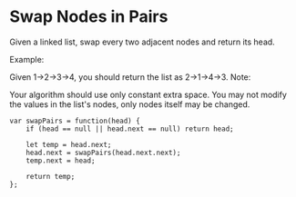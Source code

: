 # Swap Nodes in Pairs

Given a linked list, swap every two adjacent nodes and return its head.

Example:

Given 1->2->3->4, you should return the list as 2->1->4->3.
Note:

Your algorithm should use only constant extra space.
You may not modify the values in the list's nodes, only nodes itself may be changed.


```
var swapPairs = function(head) {
    if (head == null || head.next == null) return head;

    let temp = head.next;
    head.next = swapPairs(head.next.next);
    temp.next = head;

    return temp;
};
```
